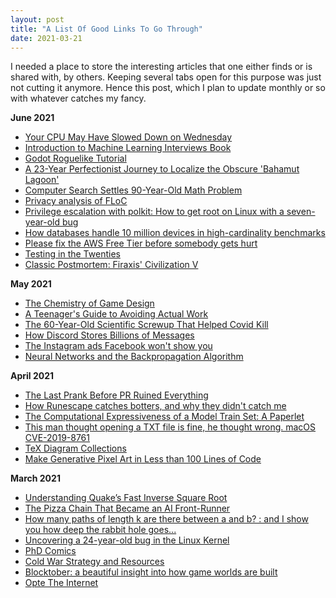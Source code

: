```yaml
---
layout: post
title: "A List Of Good Links To Go Through"
date: 2021-03-21
---
```


I needed a place to store the interesting articles that one either finds or is shared with, by others. Keeping several tabs open for this purpose was just not cutting it anymore. Hence this post, which I plan to update monthly or so with whatever catches my fancy.

**June 2021**
- [Your CPU May Have Slowed Down on Wednesday](https://travisdowns.github.io/blog/2021/06/17/rip-zero-opt.html)
- [Introduction to Machine Learning Interviews Book](https://huyenchip.com/ml-interviews-book/)
- [Godot Roguelike Tutorial](https://github.com/Bozar/GodotRoguelikeTutorial/wiki)
- [A 23-Year Perfectionist Journey to Localize the Obscure 'Bahamut Lagoon'](https://www.vice.com/en/article/bvxezw/a-23-year-perfectionist-journey-to-localize-the-obscure-bahamut-lagoon)
- [Computer Search Settles 90-Year-Old Math Problem](https://www.quantamagazine.org/computer-search-settles-90-year-old-math-problem-20200819/)
- [Privacy analysis of FLoC](https://blog.mozilla.org/en/mozilla/privacy-analysis-of-floc/)
- [Privilege escalation with polkit: How to get root on Linux with a seven-year-old bug](https://github.blog/2021-06-10-privilege-escalation-polkit-root-on-linux-with-bug/)
- [How databases handle 10 million devices in high-cardinality benchmarks](https://questdb.io/blog/2021/06/16/high-cardinality-time-series-data-performance/)
- [Please fix the AWS Free Tier before somebody gets hurt](https://cloudirregular.substack.com/p/please-fix-the-aws-free-tier-before)
- [Testing in the Twenties](https://www.tbray.org/ongoing/When/202x/2021/05/15/Testing-in-2021)
- [Classic Postmortem: Firaxis' Civilization V](https://www.gamasutra.com/view/news/306040/Classic_Postmortem_Firaxis_Civilization_V.php)

**May 2021**
- [The Chemistry of Game Design](https://lostgarden.home.blog/2021/03/13/the-chemistry-of-game-design-2/)
- [A Teenager's Guide to Avoiding Actual Work](https://madned.substack.com/p/a-teenagers-guide-to-avoiding-actual)
- [The 60-Year-Old Scientific Screwup That Helped Covid Kill](https://www.wired.com/story/the-teeny-tiny-scientific-screwup-that-helped-covid-kill/)
- [How Discord Stores Billions of Messages](https://blog.discord.com/how-discord-stores-billions-of-messages-7fa6ec7ee4c7#.dzqq7q4o7)
- [The Instagram ads Facebook won't show you](https://signal.org/blog/the-instagram-ads-you-will-never-see/)
- [Neural Networks and the Backpropagation Algorithm](https://jeremykun.com/2012/12/09/neural-networks-and-backpropagation/)

**April 2021**
- [The Last Prank Before PR Ruined Everything](https://www.microsoftcoffee.org/)
- [How Runescape catches botters, and why they didn't catch me](https://secret.club/2021/04/03/runescape-heuristics.html)
- [The Computational Expressiveness of a Model Train Set: A Paperlet](https://www.scottaaronson.com/blog/?p=5402)
- [This man thought opening a TXT file is fine, he thought wrong. macOS CVE-2019-8761](https://www.paulosyibelo.com/2021/04/this-man-thought-opening-txt-file-is.html?m=1)
- [TeX Diagram Collections](https://texample.net/tikz/examples/)
- [Make Generative Pixel Art in Less than 100 Lines of Code](https://www.megacolorboy.com/writings/posts/make-your-own-generative-pixel-art-in-less-than-100-lines-of-code/)

**March 2021**
- [Understanding Quake’s Fast Inverse Square Root](https://betterexplained.com/articles/understanding-quakes-fast-inverse-square-root/)
- [The Pizza Chain That Became an AI Front-Runner](https://towardsdatascience.com/the-pizza-chain-that-became-an-ai-front-runner-a0e297320cf6)
- [How many paths of length k are there between a and b? : and I show you how deep the rabbit hole goes...](http://horace.io/walks.html)
- [Uncovering a 24-year-old bug in the Linux Kernel](https://engineering.skroutz.gr/blog/uncovering-a-24-year-old-bug-in-the-linux-kernel/)
- [PhD Comics](http://phdcomics.com/comics/most_popular.php)
- [Cold War Strategy and Resources](https://www.diplomacybriefing.com/cold-war-resources)
- [Blocktober: a beautiful insight into how game worlds are built](https://www.rockpapershotgun.com/blocktober-2017)
- [Opte The Internet](https://www.opte.org/the-internet)
